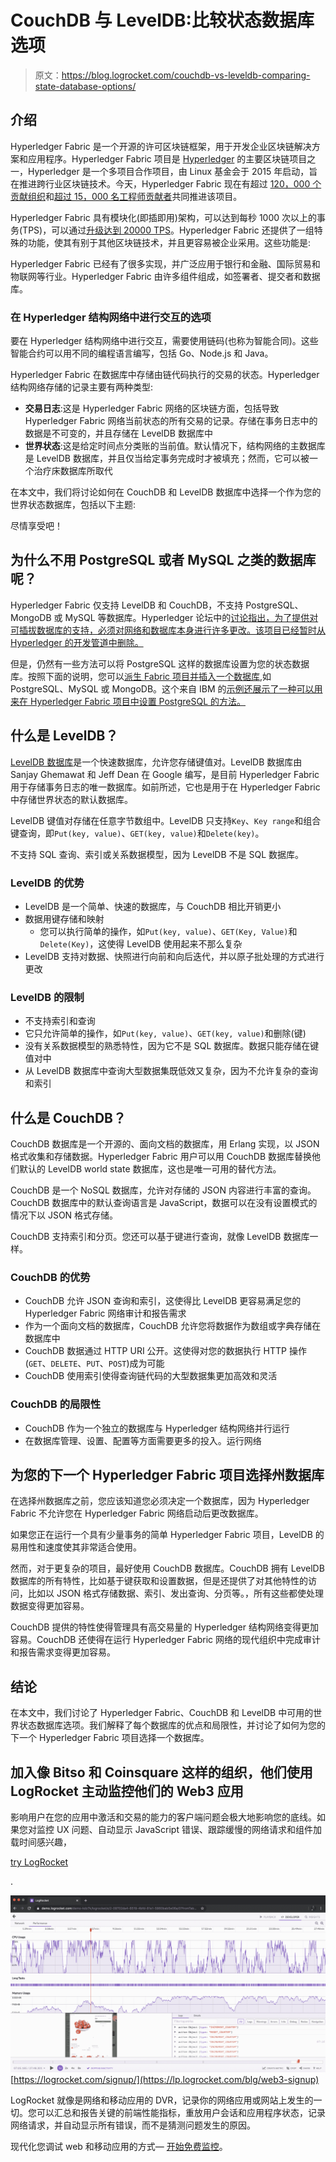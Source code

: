 # CouchDB 与 LevelDB:比较状态数据库选项

> 原文：<https://blog.logrocket.com/couchdb-vs-leveldb-comparing-state-database-options/>

## 介绍

Hyperledger Fabric 是一个开源的许可区块链框架，用于开发企业区块链解决方案和应用程序。Hyperledger Fabric 项目是 [Hyperledger](https://hyperledger-fabric.readthedocs.io/en/release-2.2/blockchain.html#what-is-hyperledger-fabric) 的主要区块链项目之一，Hyperledger 是一个多项目合作项目，由 Linux 基金会于 2015 年启动，旨在推进跨行业区块链技术。今天，Hyperledger Fabric 现在有超过 [120，000 个贡献组织](https://hyperledger-fabric.readthedocs.io/en/release-2.2/blockchain.html#what-is-hyperledger-fabric)和[超过 15，000 名工程师贡献者](https://hyperledger-fabric.readthedocs.io/en/release-2.2/blockchain.html#what-is-hyperledger-fabric)共同推进该项目。

Hyperledger Fabric 具有模块化(即插即用)架构，可以达到每秒 1000 次以上的事务(TPS)，可以通过[升级达到 20000 TPS](https://cointelegraph.com/news/upgraded-hyperledger-fabric-sees-7-fold-increase-in-transaction-speed)。Hyperledger Fabric 还提供了一组特殊的功能，使其有别于其他区块链技术，并且更容易被企业采用。这些功能是:

Hyperledger Fabric 已经有了很多实现，并广泛应用于银行和金融、国际贸易和物联网等行业。Hyperledger Fabric 由许多组件组成，如签署者、提交者和数据库。

### 在 Hyperledger 结构网络中进行交互的选项

要在 Hyperledger 结构网络中进行交互，需要使用链码(也称为智能合同)。这些智能合约可以用不同的编程语言编写，包括 Go、Node.js 和 Java。

Hyperledger Fabric 在数据库中存储由链代码执行的交易的状态。Hyperledger 结构网络存储的记录主要有两种类型:

*   **交易日志**:这是 Hyperledger Fabric 网络的区块链方面，包括导致 Hyperledger Fabric 网络当前状态的所有交易的记录。存储在事务日志中的数据是不可变的，并且存储在 LevelDB 数据库中
*   **世界状态**:这是给定时间点分类账的当前值。默认情况下，结构网络的主数据库是 LevelDB 数据库，并且仅当给定事务完成时才被填充；然而，它可以被一个治疗床数据库所取代

在本文中，我们将讨论如何在 CouchDB 和 LevelDB 数据库中选择一个作为您的世界状态数据库，包括以下主题:

尽情享受吧！

## 为什么不用 PostgreSQL 或者 MySQL 之类的数据库呢？

Hyperledger Fabric 仅支持 LevelDB 和 CouchDB，不支持 PostgreSQL、MongoDB 或 MySQL 等数据库。Hyperledger 论坛中的[讨论指出，为了提供对可插拔数据库的支持，必须对网络和数据库本身进行许多更改。该项目已经暂时从 Hyperledger 的开发管道中删除。](https://lists.hyperledger.org/g/fabric/topic/replacing_couchdb_with_a/74953512)

但是，仍然有一些方法可以将 PostgreSQL 这样的数据库设置为您的状态数据库。按照下面的说明，您可以[派生 Fabric 项目并插入一个数据库](https://docs.google.com/document/d/1ZdxPWdxUwEDwRAKY8tewgjqh2qTZCm6RZ6tU9ccm4dM/edit?usp=sharing),如 PostgreSQL、MySQL 或 MongoDB。这个来自 IBM 的[示例还展示了一种可以用来在 Hyperledger Fabric 项目中设置 PostgreSQL 的方法。](https://developer.ibm.com/patterns/blockchain-postgres-fabric-certificate-wallet/)

## 什么是 LevelDB？

[LevelDB 数据库](https://github.com/google/leveldb)是一个快速数据库，允许您存储键值对。LevelDB 数据库由 Sanjay Ghemawat 和 Jeff Dean 在 Google 编写，是目前 Hyperledger Fabric 用于存储事务日志的唯一数据库。如前所述，它也是用于在 Hyperledger Fabric 中存储世界状态的默认数据库。

LevelDB 键值对存储在任意字节数组中。LevelDB 只支持`Key`、`Key range`和组合键查询，即`Put(key, value)`、`GET(key, value)`和`Delete(key)`。

不支持 SQL 查询、索引或关系数据模型，因为 LevelDB 不是 SQL 数据库。

### LevelDB 的优势

*   LevelDB 是一个简单、快速的数据库，与 CouchDB 相比开销更小
*   数据用键存储和映射
    *   您可以执行简单的操作，如`Put(key, value)`、`GET(Key, Value)`和`Delete(Key)`，这使得 LevelDB 使用起来不那么复杂
*   LevelDB 支持对数据、快照进行向前和向后迭代，并以原子批处理的方式进行更改

### LevelDB 的限制

*   不支持索引和查询
*   它只允许简单的操作，如`Put(key, value)`、`GET(key, value)`和删除(键)
*   没有关系数据模型的熟悉特性，因为它不是 SQL 数据库。数据只能存储在键值对中
*   从 LevelDB 数据库中查询大型数据集既低效又复杂，因为不允许复杂的查询和索引

## 什么是 CouchDB？

CouchDB 数据库是一个开源的、面向文档的数据库，用 Erlang 实现，以 JSON 格式收集和存储数据。Hyperledger Fabric 用户可以用 CouchDB 数据库替换他们默认的 LevelDB world state 数据库，这也是唯一可用的替代方法。

CouchDB 是一个 NoSQL 数据库，允许对存储的 JSON 内容进行丰富的查询。CouchDB 数据库中的默认查询语言是 JavaScript，数据可以在没有设置模式的情况下以 JSON 格式存储。

CouchDB 支持索引和分页。您还可以基于键进行查询，就像 LevelDB 数据库一样。

### CouchDB 的优势

*   CouchDB 允许 JSON 查询和索引，这使得比 LevelDB 更容易满足您的 Hyperledger Fabric 网络审计和报告需求
*   作为一个面向文档的数据库，CouchDB 允许您将数据作为数组或字典存储在数据库中
*   CouchDB 数据通过 HTTP URI 公开。这使得对您的数据执行 HTTP 操作(`GET`、`DELETE`、`PUT`、`POST`)成为可能
*   CouchDB 使用索引使得查询链代码的大型数据集更加高效和灵活

### CouchDB 的局限性

*   CouchDB 作为一个独立的数据库与 Hyperledger 结构网络并行运行
*   在数据库管理、设置、配置等方面需要更多的投入。运行网络

## 为您的下一个 Hyperledger Fabric 项目选择州数据库

在选择州数据库之前，您应该知道您必须决定一个数据库，因为 Hyperledger Fabric 不允许您在 Hyperledger Fabric 网络启动后更改数据库。

如果您正在运行一个具有少量事务的简单 Hyperledger Fabric 项目，LevelDB 的易用性和速度使其非常适合使用。

然而，对于更复杂的项目，最好使用 CouchDB 数据库。CouchDB 拥有 LevelDB 数据库的所有特性，比如基于键获取和设置数据，但是还提供了对其他特性的访问，比如以 JSON 格式存储数据、索引、发出查询、分页等。，所有这些都使处理数据变得更加容易。

CouchDB 提供的特性使得管理具有高交易量的 Hyperledger 结构网络变得更加容易。CouchDB 还使得在运行 Hyperledger Fabric 网络的现代组织中完成审计和报告需求变得更加容易。

## 结论

在本文中，我们讨论了 Hyperledger Fabric、CouchDB 和 LevelDB 中可用的世界状态数据库选项。我们解释了每个数据库的优点和局限性，并讨论了如何为您的下一个 Hyperledger Fabric 项目选择一个数据库。

## 加入像 Bitso 和 Coinsquare 这样的组织，他们使用 LogRocket 主动监控他们的 Web3 应用

影响用户在您的应用中激活和交易的能力的客户端问题会极大地影响您的底线。如果您对监控 UX 问题、自动显示 JavaScript 错误、跟踪缓慢的网络请求和组件加载时间感兴趣，

[try LogRocket](https://lp.logrocket.com/blg/web3-signup)

.

[![LogRocket Dashboard Free Trial Banner](img/dacb06c713aec161ffeaffae5bd048cd.png)](https://lp.logrocket.com/blg/web3-signup)[https://logrocket.com/signup/](https://lp.logrocket.com/blg/web3-signup)

LogRocket 就像是网络和移动应用的 DVR，记录你的网络应用或网站上发生的一切。您可以汇总和报告关键的前端性能指标，重放用户会话和应用程序状态，记录网络请求，并自动显示所有错误，而不是猜测问题发生的原因。

现代化您调试 web 和移动应用的方式— [开始免费监控](https://lp.logrocket.com/blg/web3-signup)。